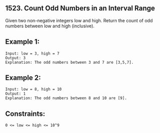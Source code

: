 ## 1523. Count Odd Numbers in an Interval Range
Given two non-negative integers low and high. Return the count of odd numbers between low and high (inclusive).

## Example 1:
```
Input: low = 3, high = 7
Output: 3
Explanation: The odd numbers between 3 and 7 are [3,5,7].
```
## Example 2:
```
Input: low = 8, high = 10
Output: 1
Explanation: The odd numbers between 8 and 10 are [9].
```
## Constraints:
```
0 <= low <= high <= 10^9
```